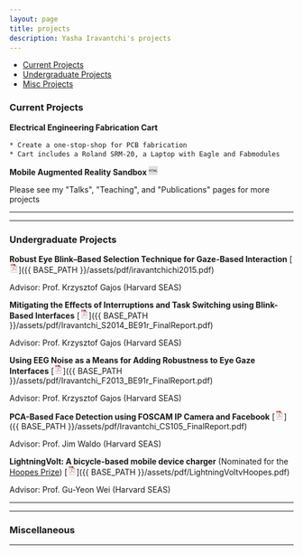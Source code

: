 ```yaml
---
layout: page
title: projects
description: Yasha Iravantchi's projects
---
```


<div class="navbar">
    <div class="navbar-inner">
        <ul class="nav">
            <li><a href="#current">Current Projects</a></li>
            <li><a href="#old">Undergraduate Projects</a></li>
            <li><a href="#misc">Misc Projects</a></li>
        </ul>
    </div>
</div>


### <a name="current"></a>Current Projects


**Electrical Engineering Fabrication Cart**

	* Create a one-stop-shop for PCB fabrication
	* Cart includes a Roland SRM-20, a Laptop with Eagle and Fabmodules


**Mobile Augmented Reality Sandbox**
[![html](icons16/html-icon.png)](https://www.seas.harvard.edu/news/2015/05/finding-problems-designing-solutions)

Please see my "Talks", "Teaching", and "Publications" pages for more projects

---



---

### <a name="old"></a>Undergraduate Projects

**Robust Eye Blink–Based Selection Technique for Gaze-Based Interaction**
[![pdf](icons16/pdf-icon.png)]({{ BASE_PATH }}/assets/pdf/iravantchichi2015.pdf)

Advisor: Prof. Krzysztof Gajos (Harvard SEAS)

**Mitigating the Effects of Interruptions and Task Switching using Blink-Based Interfaces**
[![pdf](icons16/pdf-icon.png)]({{ BASE_PATH }}/assets/pdf/Iravantchi_S2014_BE91r_FinalReport.pdf)

Advisor: Prof. Krzysztof Gajos (Harvard SEAS)

**Using EEG Noise as a Means for Adding Robustness to Eye Gaze Interfaces**
[![pdf](icons16/pdf-icon.png)]({{ BASE_PATH }}/assets/pdf/Iravantchi_F2013_BE91r_FinalReport.pdf)

Advisor: Prof. Krzysztof Gajos (Harvard SEAS)

**PCA-Based Face Detection using FOSCAM IP Camera and Facebook**
[![pdf](icons16/pdf-icon.png)]({{ BASE_PATH }}/assets/pdf/Iravantchi_CS105_FinalReport.pdf)

Advisor: Prof. Jim Waldo (Harvard SEAS)

**LightningVolt: A bicycle-based mobile device charger** (Nominated for the [Hoopes Prize](https://en.wikipedia.org/wiki/Thomas_T._Hoopes,_Class_of_1919,_Prize))
[![pdf](icons16/pdf-icon.png)]({{ BASE_PATH }}/assets/pdf/LightningVoltvHoopes.pdf)

Advisor: Prof. Gu-Yeon Wei (Harvard SEAS)


---

---

### <a name="misc"></a>Miscellaneous




---




